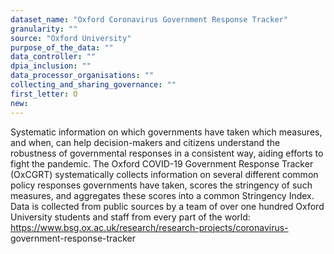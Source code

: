 ```yaml
---
dataset_name: "Oxford Coronavirus Government Response Tracker"
granularity: ""
source: "Oxford University"
purpose_of_the_data: ""
data_controller: ""
dpia_inclusion: ""
data_processor_organisations: ""
collecting_and_sharing_governance: ""
first_letter: O
new: 
---
```

Systematic information on which governments have taken which measures, and when, can help decision-makers and citizens understand the robustness of governmental responses in a consistent way, aiding efforts to fight the pandemic. The Oxford COVID-19 Government Response Tracker (OxCGRT) systematically collects information on several different common policy responses governments have taken, scores the stringency of such measures, and aggregates these scores into a common Stringency Index. Data is collected from public sources by a team of over one hundred Oxford University students and staff from every part of the world: https://www.bsg.ox.ac.uk/research/research-projects/coronavirus- government-response-tracker